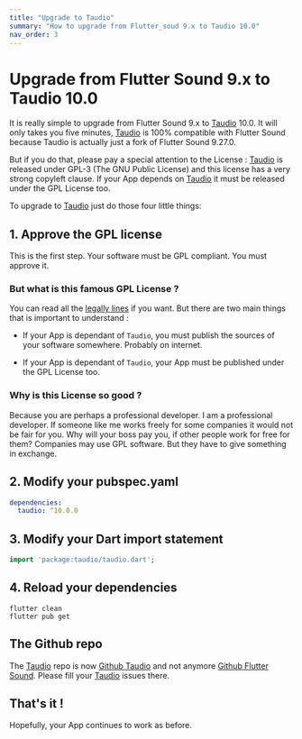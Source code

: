 ```yaml
---
title: "Upgrade to Taudio"
summary: "How to upgrade from Flutter_soud 9.x to Taudio 10.0"
nav_order: 3
---
```

# Upgrade from Flutter Sound 9.x to Taudio 10.0

It is really simple to upgrade from Flutter Sound 9.x to [Taudio](https://taudio.canardoux.xyz/) 10.0. It will only takes you five minutes,
[Taudio](https://taudio.canardoux.xyz/) is 100% compatible with Flutter Sound because Taudio is actually just a fork of Flutter Sound 9.27.0.

But if you do that, please pay a special attention to the License :
[Taudio](https://taudio.canardoux.xyz/) is released under GPL-3 (The GNU Public License) and this license has
a very strong copyleft clause. If your App depends on [Taudio](https://taudio.canardoux.xyz/) it must be released under the GPL License too.

To upgrade to [Taudio](https://taudio.canardoux.xyz/) just do those four little things:

## 1. Approve the GPL license

This is the first step. Your software must be GPL compliant. You must approve it.

### But what is this famous GPL License ?

You can read all the [legally lines](/tau/LICENSE.html) if you want. But there are two main things that is important to understand :

- If your App is dependant of `Taudio`, you must publish the sources of your software somewhere. Probably on internet.

- If your App is dependant of `Taudio`, your App must be published under the GPL License too.

### Why is this License so good ?

Because you are perhaps a professional developer. I am a professional developer. If someone like me works freely for some companies it would not be fair for you. Why will your boss pay you, if other people work for free for them? Companies may use GPL software. But they have to give something in exchange.

## 2. Modify your pubspec.yaml

```yaml
dependencies:
  taudio: ^10.0.0
  ```

## 3. Modify your Dart import statement

  ```dart
  import 'package:taudio/taudio.dart';
```

## 4. Reload your dependencies

```
flutter clean
flutter pub get
```

## The Github repo

The [Taudio](https://taudio.canardoux.xyz/) repo is now [Github Taudio](https://github.com/canardoux/taudio/) and not anymore [Github Flutter Sound](https://github.com/canardoux/flutter_sound/).
Please fill your [Taudio](https://taudio.canardoux.xyz/) issues there.
## That's it !

Hopefully, your App continues to work as before.
